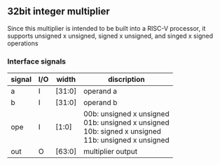 ## 32bit integer multiplier

Since this multiplier is intended to be built into a RISC-V processor, 
it supports unsigned x unsigned, signed x unsigned, and singed x signed 
operations

### Interface signals


signal|I/O|width|discription
---|---|---|---
a|I|[31:0]|operand a
b|I|[31:0]|operand b
ope|I|[1:0]|00b: unsigned x unsigned <br>01b: unsigned x unsigned <br>10b: signed x unsigned <br>11b: unsigned x unsigned|
out|O|[63:0]|multiplier output

